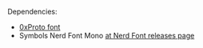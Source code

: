 Dependencies:

- [0xProto font](https://github.com/0xType/0xProto/releases)
- Symbols Nerd Font Mono [at Nerd Font releases page](https://github.com/ryanoasis/nerd-fonts/releases)
